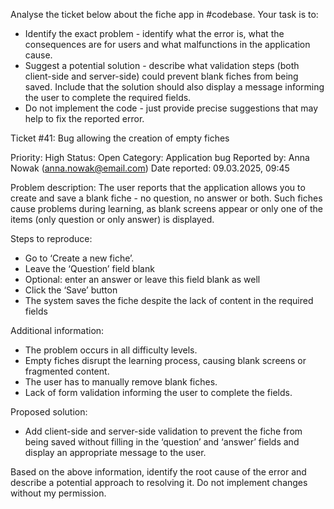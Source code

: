 Analyse the ticket below about the fiche app in #codebase. Your task is to:

- Identify the exact problem - identify what the error is, what the consequences are for users and what malfunctions in the application cause.
- Suggest a potential solution - describe what validation steps (both client-side and server-side) could prevent blank fiches from being saved. Include that the solution should also display a message informing the user to complete the required fields.
- Do not implement the code - just provide precise suggestions that may help to fix the reported error.

Ticket #41: Bug allowing the creation of empty fiches

Priority: High
Status: Open
Category: Application bug
Reported by: Anna Nowak (anna.nowak@email.com)
Date reported: 09.03.2025, 09:45

Problem description:
The user reports that the application allows you to create and save a blank fiche - no question, no answer or both. Such fiches cause problems during learning, as blank screens appear or only one of the items (only question or only answer) is displayed.

Steps to reproduce:

- Go to ‘Create a new fiche’.
- Leave the ‘Question’ field blank
- Optional: enter an answer or leave this field blank as well
- Click the ‘Save’ button
- The system saves the fiche despite the lack of content in the required fields

Additional information:

- The problem occurs in all difficulty levels.
- Empty fiches disrupt the learning process, causing blank screens or fragmented content.
- The user has to manually remove blank fiches.
- Lack of form validation informing the user to complete the fields.

Proposed solution:

- Add client-side and server-side validation to prevent the fiche from being saved without filling in the ‘question’ and ‘answer’ fields and display an appropriate message to the user.

Based on the above information, identify the root cause of the error and describe a potential approach to resolving it. Do not implement changes without my permission.
